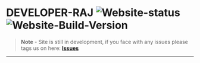 <!-- MarkDown Starts from here -->
# **DEVELOPER-RAJ** ![Website-status](https://img.shields.io/badge/website-up-color?) ![Website-Build-Version](https://img.shields.io/badge/Build-v0.3.6-brightgreen)

> **Note** - Site is still in development, if you face with any issues please tags us on here: **[Issues](https://github.com/Developer-Raj/developer-raj.github.io/issues)**
***
